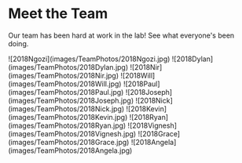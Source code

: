 # Meet the Team 

Our team has been hard at work in the lab! See what everyone's been doing. 

<div id="image_gallery" class="template">
![2018Ngozi](images/TeamPhotos/2018Ngozi.jpg)
![2018Dylan](images/TeamPhotos/2018Dylan.jpg)
![2018Nir](images/TeamPhotos/2018Nir.jpg)
![2018Will](images/TeamPhotos/2018Will.jpg)
![2018Paul](images/TeamPhotos/2018Paul.jpg)
![2018Joseph](images/TeamPhotos/2018Joseph.jpg)
![2018Nick](images/TeamPhotos/2018Nick.jpg)
![2018Kevin](images/TeamPhotos/2018Kevin.jpg)
![2018Ryan](images/TeamPhotos/2018Ryan.jpg)
![2018Vignesh](images/TeamPhotos/2018Vignesh.jpg)
![2018Grace](images/TeamPhotos/2018Grace.jpg)
![2018Angela](images/TeamPhotos/2018Angela.jpg)
</div>